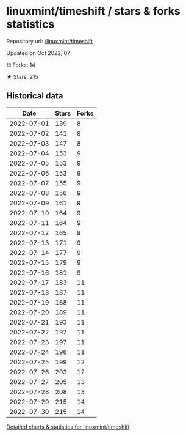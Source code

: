 # linuxmint/timeshift / stars & forks statistics

Repository url: [/linuxmint/timeshift](https://github.com/linuxmint/timeshift)

Updated on Oct 2022, 07

☋ Forks: 14

★ Stars: 215

## Historical data
| Date | Stars | Forks |
|------|-------|-------|
| 2022-07-01 | 139 | 8 | 
| 2022-07-02 | 141 | 8 | 
| 2022-07-03 | 147 | 8 | 
| 2022-07-04 | 153 | 9 | 
| 2022-07-05 | 153 | 9 | 
| 2022-07-06 | 153 | 9 | 
| 2022-07-07 | 155 | 9 | 
| 2022-07-08 | 156 | 9 | 
| 2022-07-09 | 161 | 9 | 
| 2022-07-10 | 164 | 9 | 
| 2022-07-11 | 164 | 9 | 
| 2022-07-12 | 165 | 9 | 
| 2022-07-13 | 171 | 9 | 
| 2022-07-14 | 177 | 9 | 
| 2022-07-15 | 179 | 9 | 
| 2022-07-16 | 181 | 9 | 
| 2022-07-17 | 183 | 11 | 
| 2022-07-18 | 187 | 11 | 
| 2022-07-19 | 188 | 11 | 
| 2022-07-20 | 189 | 11 | 
| 2022-07-21 | 193 | 11 | 
| 2022-07-22 | 197 | 11 | 
| 2022-07-23 | 197 | 11 | 
| 2022-07-24 | 198 | 11 | 
| 2022-07-25 | 199 | 12 | 
| 2022-07-26 | 203 | 12 | 
| 2022-07-27 | 205 | 13 | 
| 2022-07-28 | 208 | 13 | 
| 2022-07-29 | 215 | 14 | 
| 2022-07-30 | 215 | 14 | 


[Detailed charts & statistics for linuxmint/timeshift](https://reviewgithub.com/rep/linuxmint/timeshift)
